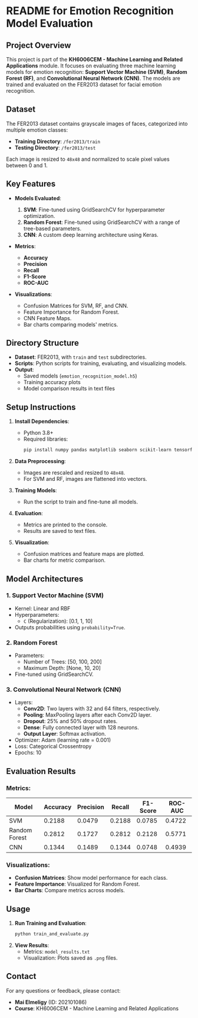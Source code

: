 # README for Emotion Recognition Model Evaluation

## **Project Overview**
This project is part of the **KH6006CEM - Machine Learning and Related Applications** module. It focuses on evaluating three machine learning models for emotion recognition: **Support Vector Machine (SVM)**, **Random Forest (RF)**, and **Convolutional Neural Network (CNN)**. The models are trained and evaluated on the FER2013 dataset for facial emotion recognition.

## **Dataset**
The FER2013 dataset contains grayscale images of faces, categorized into multiple emotion classes:
- **Training Directory**: `/fer2013/train`
- **Testing Directory**: `/fer2013/test`

Each image is resized to `48x48` and normalized to scale pixel values between 0 and 1.

## **Key Features**
- **Models Evaluated**:
  1. **SVM**: Fine-tuned using GridSearchCV for hyperparameter optimization.
  2. **Random Forest**: Fine-tuned using GridSearchCV with a range of tree-based parameters.
  3. **CNN**: A custom deep learning architecture using Keras.

- **Metrics**:
  - **Accuracy**
  - **Precision**
  - **Recall**
  - **F1-Score**
  - **ROC-AUC**

- **Visualizations**:
  - Confusion Matrices for SVM, RF, and CNN.
  - Feature Importance for Random Forest.
  - CNN Feature Maps.
  - Bar charts comparing models' metrics.

## **Directory Structure**
- **Dataset**: FER2013, with `train` and `test` subdirectories.
- **Scripts**: Python scripts for training, evaluating, and visualizing models.
- **Output**:
  - Saved models (`emotion_recognition_model.h5`)
  - Training accuracy plots
  - Model comparison results in text files

## **Setup Instructions**
1. **Install Dependencies**:
   - Python 3.8+
   - Required libraries:
     ```bash
     pip install numpy pandas matplotlib seaborn scikit-learn tensorflow keras
     ```

2. **Data Preprocessing**:
   - Images are rescaled and resized to `48x48`.
   - For SVM and RF, images are flattened into vectors.

3. **Training Models**:
   - Run the script to train and fine-tune all models.

4. **Evaluation**:
   - Metrics are printed to the console.
   - Results are saved to text files.

5. **Visualization**:
   - Confusion matrices and feature maps are plotted.
   - Bar charts for metric comparison.

## **Model Architectures**
### **1. Support Vector Machine (SVM)**
- Kernel: Linear and RBF
- Hyperparameters:
  - `C` (Regularization): [0.1, 1, 10]
- Outputs probabilities using `probability=True`.

### **2. Random Forest**
- Parameters:
  - Number of Trees: [50, 100, 200]
  - Maximum Depth: [None, 10, 20]
- Fine-tuned using GridSearchCV.

### **3. Convolutional Neural Network (CNN)**
- Layers:
  - **Conv2D**: Two layers with 32 and 64 filters, respectively.
  - **Pooling**: MaxPooling layers after each Conv2D layer.
  - **Dropout**: 25% and 50% dropout rates.
  - **Dense**: Fully connected layer with 128 neurons.
  - **Output Layer**: Softmax activation.
- Optimizer: Adam (learning rate = 0.001)
- Loss: Categorical Crossentropy
- Epochs: 10

## **Evaluation Results**
### Metrics:
| Model          | Accuracy | Precision | Recall | F1-Score | ROC-AUC |
|----------------|----------|-----------|--------|----------|---------|
| SVM            | 0.2188   | 0.0479    | 0.2188 | 0.0785   | 0.4722  |
| Random Forest  | 0.2812   | 0.1727    | 0.2812 | 0.2128   | 0.5771  |
| CNN            | 0.1344   | 0.1489    | 0.1344 | 0.0748   | 0.4939  |


### Visualizations:
- **Confusion Matrices**: Show model performance for each class.
- **Feature Importance**: Visualized for Random Forest.
- **Bar Charts**: Compare metrics across models.

## **Usage**
1. **Run Training and Evaluation**:
   ```bash
   python train_and_evaluate.py
   ```
2. **View Results**:
   - Metrics: `model_results.txt`
   - Visualization: Plots saved as `.png` files.

## **Contact**
For any questions or feedback, please contact:
- **Mai Elmeligy** (ID: 202101086)
- **Course**: KH6006CEM - Machine Learning and Related Applications
